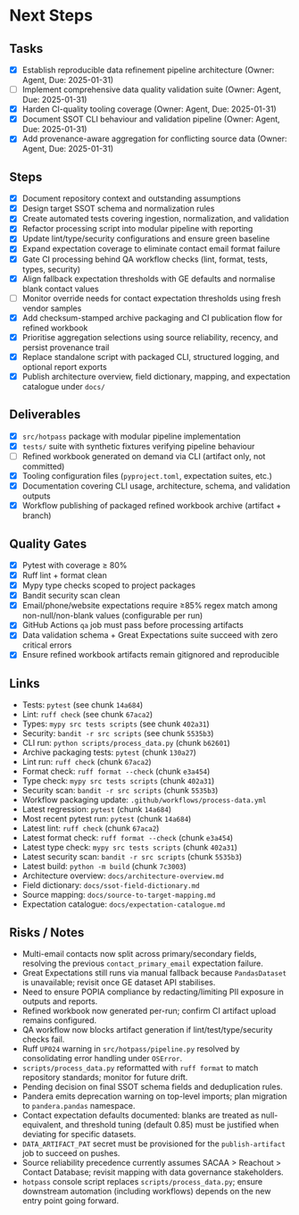# Next Steps

## Tasks

- [x] Establish reproducible data refinement pipeline architecture (Owner: Agent, Due: 2025-01-31)
- [ ] Implement comprehensive data quality validation suite (Owner: Agent, Due: 2025-01-31)
- [x] Harden CI-quality tooling coverage (Owner: Agent, Due: 2025-01-31)
- [x] Document SSOT CLI behaviour and validation pipeline (Owner: Agent, Due: 2025-01-31)
- [x] Add provenance-aware aggregation for conflicting source data (Owner: Agent, Due: 2025-01-31)

## Steps

- [x] Document repository context and outstanding assumptions
- [x] Design target SSOT schema and normalization rules
- [x] Create automated tests covering ingestion, normalization, and validation
- [x] Refactor processing script into modular pipeline with reporting
- [x] Update lint/type/security configurations and ensure green baseline
- [x] Expand expectation coverage to eliminate contact email format failure
- [x] Gate CI processing behind QA workflow checks (lint, format, tests, types, security)
- [x] Align fallback expectation thresholds with GE defaults and normalise blank contact values
- [ ] Monitor override needs for contact expectation thresholds using fresh vendor samples
- [x] Add checksum-stamped archive packaging and CI publication flow for refined workbook
- [x] Prioritise aggregation selections using source reliability, recency, and persist provenance trail
- [x] Replace standalone script with packaged CLI, structured logging, and optional report exports
- [x] Publish architecture overview, field dictionary, mapping, and expectation catalogue under `docs/`

## Deliverables

- [x] `src/hotpass` package with modular pipeline implementation
- [x] `tests/` suite with synthetic fixtures verifying pipeline behaviour
- [ ] Refined workbook generated on demand via CLI (artifact only, not committed)
- [x] Tooling configuration files (`pyproject.toml`, expectation suites, etc.)
- [x] Documentation covering CLI usage, architecture, schema, and validation outputs
- [x] Workflow publishing of packaged refined workbook archive (artifact + branch)

## Quality Gates

- [x] Pytest with coverage ≥ 80%
- [x] Ruff lint + format clean
- [x] Mypy type checks scoped to project packages
- [x] Bandit security scan clean
- [x] Email/phone/website expectations require ≥85% regex match among non-null/non-blank values (configurable per run)
- [x] GitHub Actions `qa` job must pass before processing artifacts
- [x] Data validation schema + Great Expectations suite succeed with zero critical errors
- [x] Ensure refined workbook artifacts remain gitignored and reproducible

## Links

- Tests: `pytest` (see chunk `14a684`)
- Lint: `ruff check` (see chunk `67aca2`)
- Types: `mypy src tests scripts` (see chunk `402a31`)
- Security: `bandit -r src scripts` (see chunk `5535b3`)
- CLI run: `python scripts/process_data.py` (chunk `b62601`)
- Archive packaging tests: `pytest` (chunk `130a27`)
- Lint run: `ruff check` (chunk `67aca2`)
- Format check: `ruff format --check` (chunk `e3a454`)
- Type check: `mypy src tests scripts` (chunk `402a31`)
- Security scan: `bandit -r src scripts` (chunk `5535b3`)
- Workflow packaging update: `.github/workflows/process-data.yml`
- Latest regression: `pytest` (chunk `14a684`)
- Most recent pytest run: `pytest` (chunk `14a684`)
- Latest lint: `ruff check` (chunk `67aca2`)
- Latest format check: `ruff format --check` (chunk `e3a454`)
- Latest type check: `mypy src tests scripts` (chunk `402a31`)
- Latest security scan: `bandit -r src scripts` (chunk `5535b3`)
- Latest build: `python -m build` (chunk `7c3003`)
- Architecture overview: `docs/architecture-overview.md`
- Field dictionary: `docs/ssot-field-dictionary.md`
- Source mapping: `docs/source-to-target-mapping.md`
- Expectation catalogue: `docs/expectation-catalogue.md`

## Risks / Notes

- Multi-email contacts now split across primary/secondary fields, resolving the previous `contact_primary_email` expectation failure.
- Great Expectations still runs via manual fallback because `PandasDataset` is unavailable; revisit once GE dataset API stabilises.
- Need to ensure POPIA compliance by redacting/limiting PII exposure in outputs and reports.
- Refined workbook now generated per-run; confirm CI artifact upload remains configured.
- QA workflow now blocks artifact generation if lint/test/type/security checks fail.
- Ruff `UP024` warning in `src/hotpass/pipeline.py` resolved by consolidating error handling under `OSError`.
- `scripts/process_data.py` reformatted with `ruff format` to match repository standards; monitor for future drift.
- Pending decision on final SSOT schema fields and deduplication rules.
- Pandera emits deprecation warning on top-level imports; plan migration to `pandera.pandas` namespace.
- Contact expectation defaults documented: blanks are treated as null-equivalent, and threshold tuning (default 0.85) must be justified when deviating for specific datasets.
- `DATA_ARTIFACT_PAT` secret must be provisioned for the `publish-artifact` job to succeed on pushes.
- Source reliability precedence currently assumes SACAA > Reachout > Contact Database; revisit mapping with data governance stakeholders.
- `hotpass` console script replaces `scripts/process_data.py`; ensure downstream automation (including workflows) depends on the new entry point going forward.

